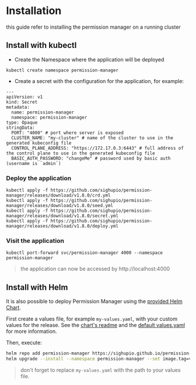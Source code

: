 # Installation

this guide refer to installing the permission manager on a running cluster

## Install with kubectl

- Create the Namespace where the application will be deployed

```
kubectl create namespace permission-manager
```
- Create a secret with the configuration for the application, for example:

```
---
apiVersion: v1
kind: Secret
metadata:
  name: permission-manager
  namespace: permission-manager
type: Opaque
stringData:
  PORT: "4000" # port where server is exposed
  CLUSTER_NAME: "my-cluster" # name of the cluster to use in the generated kubeconfig file
  CONTROL_PLANE_ADDRESS: "https://172.17.0.3:6443" # full address of the control plane to use in the generated kubeconfig file
  BASIC_AUTH_PASSWORD: "changeMe" # password used by basic auth (username is `admin`)
```
### Deploy the application
```
kubectl apply -f https://github.com/sighupio/permission-manager/releases/download/v1.8.0/crd.yml
kubectl apply -f https://github.com/sighupio/permission-manager/releases/download/v1.8.0/seed.yml
kubectl apply -f https://github.com/sighupio/permission-manager/releases/download/v1.8.0/secret.yml
kubectl apply -f https://github.com/sighupio/permission-manager/releases/download/v1.8.0/deploy.yml
```

### Visit the application

`kubectl port-forward svc/permission-manager 4000 --namespace permission-manager`

> the application can now be accessed by http://localhost:4000

## Install with Helm
It is also possible to deploy Permission Manager using the [provided Helm Chart](/helm_chart).

First create a values file, for example `my-values.yaml`, with your custom values for the release. See the [chart's readme](/helm_chart/README.md) and the [default values.yaml](/helm_chart/values.yaml) for more information.

Then, execute:

```bash
helm repo add permission-manager https://sighupio.github.io/permission-manager
helm upgrade --install --namespace permission-manager --set image.tag=v1.8.0 --values my-values.yaml permission-manager permission-manager/permission-manager
```

> don't forget to replace `my-values.yaml` with the path to your values file.
